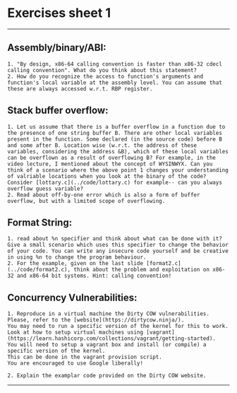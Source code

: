 # Exercises sheet 1
---
## Assembly/binary/ABI:
	1. "By design, x86-64 calling convention is faster than x86-32 cdecl calling convention". What do you think about this statement?
	2. How do you recognize the access to function's arguments and function's local variable at the assembly level. You can assume that these are always accessed w.r.t. RBP register.  

## Stack buffer overflow:
	1. Let us assume that there is a buffer overflow in a function due to the presence of one string buffer B. There are other local variables present in the function. Some declared (in the source code) before B and some after B. Location wise (w.r.t. the address of these variables, considering the address &B), which of these local variables can be overflown as a result of overflowing B? For example, in the video lecture, I mentioned about the concept of WYSINWYX. Can you think of a scenario where the above point 1 changes your understanding of valriable locations when you look at the binary of the code? Consider [lottary.c](../code/lottary.c) for example-- can you always overflow guess variable?
	2. Read about off-by-one error which is also a form of buffer overflow, but with a limited scope of overflowing.
## Format String:
	1. read about %n specifier and think about what can be done with it? Give a small scenario which uses this specifier to change the behavior of your code. You can write any insecure code yourself and be creative in using %n to change the program behaviour.
	2. For the example, given on the last slide [format2.c](../code/format2.c), think about the problem and exploitation on x86-32 and x86-64 bit systems. Hint: calling convention!

## Concurrency Vulnerabilities:
    1. Reproduce in a virtual machine the Dirty COW vulnerabilities.
    Please, refer to the [website](https://dirtycow.ninja/).
    You may need to run a specific version of the kernel for this to work.
    Look at how to setup virtual machines using [vagrant](https://learn.hashicorp.com/collections/vagrant/getting-started).
    You will need to setup a vagrant box and install (or compile) a specific version of the kernel.
    This can be done in the vagrant provision script.
    You are encouraged to use Google liberally!

    2. Explain the examplar code provided on the Dirty COW website.
  ---
